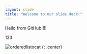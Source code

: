 ```yaml
---
layout: slide
title: "Welcome to our slide deck!"
---
```


Hello from GitHub!!!!

123

![orderedlistocat](https://octodex.github.com/images/orderedlistocat.png)
{: .center}
